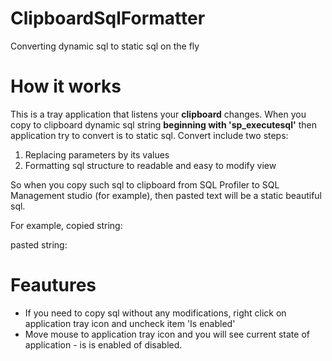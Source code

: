 # ClipboardSqlFormatter
Converting dynamic sql to static sql on the fly

# How it works

This is a tray application that listens your **clipboard** changes. When you copy to clipboard dynamic sql string **beginning with 'sp_executesql'** then application try to convert is to static sql. Convert include two steps:

1. Replacing parameters by its values
1. Formatting sql structure to readable and easy to modify view

So when you copy such sql to clipboard from SQL Profiler to SQL Management studio (for example), then pasted text will be a static beautiful sql.

For example, copied string:

pasted string:

# Feautures

* If you need to copy sql without any modifications, right click on application tray icon and uncheck item 'Is enabled'
* Move mouse to application tray icon and you will see current state of application - is is enabled of disabled.
